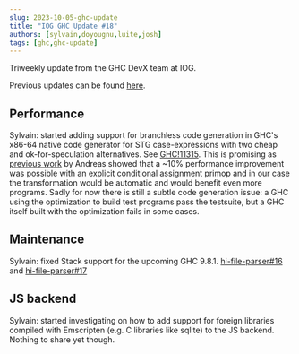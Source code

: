 ```yaml
---
slug: 2023-10-05-ghc-update
title: "IOG GHC Update #18"
authors: [sylvain,doyougnu,luite,josh]
tags: [ghc,ghc-update]
---
```


Triweekly update from the GHC DevX team at IOG.

<!-- truncate -->

Previous updates can be found [here](https://engineering.iog.io/tags/ghc-update).

## Performance

Sylvain: started adding support for branchless code generation in GHC's x86-64 native code generator
for STG case-expressions with two cheap and ok-for-speculation alternatives. See [GHC!11315](https://gitlab.haskell.org/ghc/ghc/-/merge_requests/11315).
This is promising as [previous work](https://gitlab.haskell.org/ghc/ghc/-/merge_requests/9654#note_471280) by Andreas showed that a ~10% performance
improvement was possible with an explicit conditional assignment primop and in our case the transformation would be automatic and would benefit even more programs.
Sadly for now there is still a subtle code generation issue: a GHC using the optimization to build test programs pass the testsuite, but a GHC itself built
with the optimization fails in some cases.

## Maintenance

Sylvain: fixed Stack support for the upcoming GHC 9.8.1.
[hi-file-parser#16](https://github.com/commercialhaskell/hi-file-parser/issues/16)
and
[hi-file-parser#17](https://github.com/commercialhaskell/hi-file-parser/pull/17)

## JS backend

Sylvain: started investigating on how to add support for foreign libraries compiled with Emscripten (e.g. C libraries like sqlite) to the JS backend. Nothing to share yet though.
